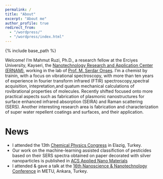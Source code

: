 ```yaml
---
permalink: /
title: "About"
excerpt: "About me"
author_profile: true
redirect_from: 
  - "/wordpress/"
  - "/wordpress/index.html"
---
```


{% include base_path %}

Welcome! I’m Mahmut Ruzi, Ph.D., a research fellow at the Erciyes University, Kayseri, the [Nanotechnology Research and Application Center (ERNAM)](https://ernam.erciyes.edu.tr), working in the lab of [Prof. M. Serdar Onses](http://www.onseslab.com). I’m a chemist by trainin, with a focus on vibrational spectroscopy, with more than ten years of experience in fourier transform infrared (FTIR) spectroscopy,spectral acquisition, intepretation,and quatum mechanical calculations of rovibrational properties of molecules. Recently shifted focused onto more practical aspects such as fabrication of plasmonic nanostructures for surface enhanced infrared absorption (SEIRA) and Raman scattering (SERS). Another interesting research area is fabrication and characterization of super water repellent coatings and surfaces, and their application. 

# News
-  I attended the 13th [Chemical Physics Congress](https://lnkd.in/deWeuSTg) in Elazig, Turkey. 
-  Our work on the machine-learning assisted classifiction of pesticides based on their SERS spectra obtained on paper decorated with silver nanoparticles   is published in [ACS Applied Nano Materials](https://doi.org/10.1021/acsanm.2c02897)
-  I attended & gave a talk at the [16th Nanoscience & Nanotechnology Conference](https://nanotr.org/en/) in METU, Ankara, Turkey. 

